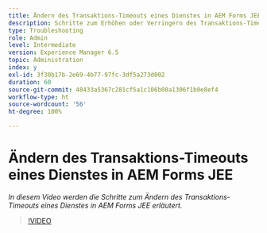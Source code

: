 ```yaml
---
title: Ändern des Transaktions-Timeouts eines Dienstes in AEM Forms JEE
description: Schritte zum Erhöhen oder Verringern des Transaktions-Timeouts eines Dienstes in AEM Forms JEE
type: Troubleshooting
role: Admin
level: Intermediate
version: Experience Manager 6.5
topic: Administration
index: y
exl-id: 3f30b17b-2e69-4b77-97fc-3df5a273d002
duration: 60
source-git-commit: 48433a5367c281cf5a1c106b08a1306f1b0e8ef4
workflow-type: ht
source-wordcount: '56'
ht-degree: 100%

---
```


# Ändern des Transaktions-Timeouts eines Dienstes in AEM Forms JEE

*In diesem Video werden die Schritte zum Ändern des Transaktions-Timeouts eines Dienstes in AEM Forms JEE erläutert.*

>[!VIDEO](https://video.tv.adobe.com/v/3436804?quality=12&learn=on&captions=ger)
